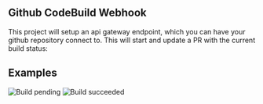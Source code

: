 Github CodeBuild Webhook
------------------------

This project will setup an api gateway endpoint, which you can have your github repository connect to. This will start and update a PR with the current build status:

Examples
--------

![Build pending](https://www.dropbox.com/s/ymyogjmy0w8oyyk/Screenshot%202017-04-11%2014.16.17.png?dl=1)
![Build succeeded](https://www.dropbox.com/s/7h2verouqexan5o/Screenshot%202017-04-11%2014.16.53.png?dl=1)
